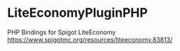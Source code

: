 # LiteEconomyPluginPHP
PHP Bindings for Spigot LiteEconomy
https://www.spigotmc.org/resources/liteeconomy.83813/
